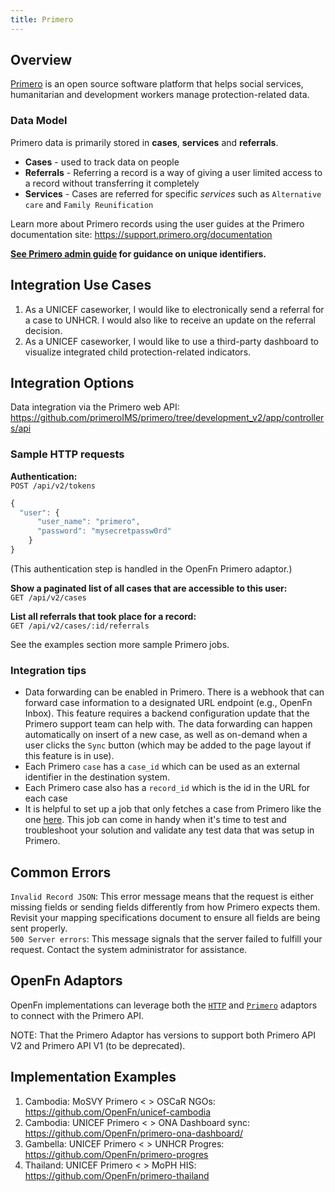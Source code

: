 ```yaml
---
title: Primero
---
```


## Overview

[Primero](https://www.primero.org/) is an open source software platform that
helps social services, humanitarian and development workers manage
protection-related data.

### Data Model

Primero data is primarily stored in **cases**, **services** and **referrals**.

- **Cases** - used to track data on people
- **Referrals** - Referring a record is a way of giving a user limited access to
  a record without transferring it completely
- **Services** - Cases are referred for specific _services_ such as
  `Alternative care` and `Family Reunification`

Learn more about Primero records using the user guides at the Primero
documentation site: https://support.primero.org/documentation

**[See Primero admin guide](https://support.primero.org/assets/books-v2/1sP6VhT70WHhi5ZPbio6EszX-i4jZsBkO/#h.r1lefowgvf0n) for guidance on unique identifiers.**

## Integration Use Cases

1. As a UNICEF caseworker, I would like to electronically send a referral for a
   case to UNHCR. I would also like to receive an update on the referral
   decision.
2. As a UNICEF caseworker, I would like to use a third-party dashboard to
   visualize integrated child protection-related indicators.

## Integration Options

Data integration via the Primero web API:  
https://github.com/primeroIMS/primero/tree/development_v2/app/controllers/api

### Sample HTTP requests

**Authentication:**  
`POST /api/v2/tokens`

```js
{
  "user": {
      "user_name": "primero",
      "password": "mysecretpassw0rd"
    }
}
```

(This authentication step is handled in the OpenFn Primero adaptor.)

**Show a paginated list of all cases that are accessible to this user:**  
`GET /api/v2/cases`

**List all referrals that took place for a record:**  
`GET /api/v2/cases/:id/referrals`

See the examples section more sample Primero jobs.

### Integration tips

- Data forwarding can be enabled in Primero. There is a webhook that can forward
  case information to a designated URL endpoint (e.g., OpenFn Inbox). This feature requires a backend configuration update that the Primero support team can help with. The data
  forwarding can happen automatically on insert of a new case, as well as
  on-demand when a user clicks the `Sync` button (which may be added to the page
  layout if this feature is in use).
- Each Primero `case` has a `case_id` which can be used as an external
  identifier in the destination system.
- Each Primero case also has a `record_id` which is the id in the URL for each
  case
- It is helpful to set up a job that only fetches a case from Primero like the
  one
  [here](/adaptors/library/jobs/auto/Get-cases-from-Primero-2021-09-23/#expression).
  This job can come in handy when it's time to test and troubleshoot your
  solution and validate any test data that was setup in Primero.

## Common Errors

`Invalid Record JSON`: This error message means that the request is either
missing fields or sending fields differently from how Primero expects them.
Revisit your mapping specifications document to ensure all fields are being sent
properly.  
`500 Server errors`: This message signals that the server failed to fulfill your
request. Contact the system administrator for assistance.

## OpenFn Adaptors

OpenFn implementations can leverage both the
[`HTTP`](https://github.com/OpenFn/language-http) and
[`Primero`](https://github.com/OpenFn/language-primero) adaptors to connect with
the Primero API.

NOTE: That the Primero Adaptor has versions to support both Primero API V2 and
Primero API V1 (to be deprecated).

## Implementation Examples

1. Cambodia: MoSVY Primero < > OSCaR NGOs:
   https://github.com/OpenFn/unicef-cambodia
2. Cambodia: UNICEF Primero < > ONA Dashboard sync:
   https://github.com/OpenFn/primero-ona-dashboard/
3. Gambella: UNICEF Primero < > UNHCR Progres:
   https://github.com/OpenFn/primero-progres
4. Thailand: UNICEF Primero < > MoPH HIS:
   https://github.com/OpenFn/primero-thailand
